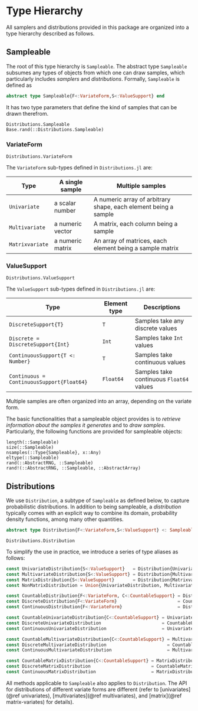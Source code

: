 # Type Hierarchy

All samplers and distributions provided in this package are organized into a type hierarchy described as follows.

## Sampleable

The root of this type hierarchy is `Sampleable`. The abstract type `Sampleable` subsumes any types of objects from which one can draw samples, which particularly includes *samplers* and *distributions*. Formally, `Sampleable` is defined as

```julia
abstract type Sampleable{F<:VariateForm,S<:ValueSupport} end
```

It has two type parameters that define the kind of samples that can be drawn therefrom.

```@doc
Distributions.Sampleable
Base.rand(::Distributions.Sampleable)
```

### VariateForm

```@doc
Distributions.VariateForm
```

The `VariateForm` sub-types defined in `Distributions.jl` are:

**Type** | **A single sample** | **Multiple samples**
--- | --- |---
`Univariate` | a scalar number | A numeric array of arbitrary shape, each element being a sample
`Multivariate` | a numeric vector | A matrix, each column being a sample
`Matrixvariate` | a numeric matrix | An array of matrices, each element being a sample matrix

### ValueSupport

```@doc
Distributions.ValueSupport
```

The `ValueSupport` sub-types defined in `Distributions.jl` are:

**Type** | **Element type** | **Descriptions**
--- | --- | ---
`DiscreteSupport{T}` | `T` | Samples take any discrete values
`Discrete = DiscreteSupport{Int}` | `Int` | Samples take `Int` values
`ContinuousSupport{T <: Number}` | `T` | Samples take continuous values
`Continuous = ContinuousSupport{Float64}` | `Float64` | Samples take continuous `Float64` values

Multiple samples are often organized into an array, depending on the variate form.

The basic functionalities that a sampleable object provides is to *retrieve information about the samples it generates* and to *draw samples*. Particularly, the following functions are provided for sampleable objects:

```@docs
length(::Sampleable)
size(::Sampleable)
nsamples(::Type{Sampleable}, x::Any)
eltype(::Sampleable)
rand(::AbstractRNG, ::Sampleable)
rand!(::AbstractRNG, ::Sampleable, ::AbstractArray)
```

## Distributions

We use `Distribution`, a subtype of `Sampleable` as defined below, to capture probabilistic distributions. In addition to being sampleable, a *distribution* typically comes with an explicit way to combine its domain, probability density functions, among many other quantities.

```julia
abstract type Distribution{F<:VariateForm,S<:ValueSupport} <: Sampleable{F,S} end
```

```@doc
Distributions.Distribution
```

To simplify the use in practice, we introduce a series of type aliases as follows:
```julia
const UnivariateDistribution{S<:ValueSupport}   = Distribution{Univariate,S}
const MultivariateDistribution{S<:ValueSupport} = Distribution{Multivariate,S}
const MatrixDistribution{S<:ValueSupport}       = Distribution{Matrixvariate,S}
const NonMatrixDistribution = Union{UnivariateDistribution, MultivariateDistribution}

const CountableDistribution{F<:VariateForm, C<:CountableSupport} = Distribution{F,C}
const DiscreteDistribution{F<:VariateForm}                       = CountableDistribution{F,Discrete}
const ContinuousDistribution{F<:VariateForm}                     = Distribution{F,Continuous}

const CountableUnivariateDistribution{C<:CountableSupport} = UnivariateDistribution{C}
const DiscreteUnivariateDistribution                       = CountableUnivariateDistribution{Discrete}
const ContinuousUnivariateDistribution                     = UnivariateDistribution{Continuous}

const CountableMultivariateDistribution{C<:CountableSupport} = MultivariateDistribution{C}
const DiscreteMultivariateDistribution                       = CountableMultivariateDistribution{Discrete}
const ContinuousMultivariateDistribution                     = MultivariateDistribution{Continuous}

const CountableMatrixDistribution{C<:CountableSupport} = MatrixDistribution{C}
const DiscreteMatrixDistribution                       = CountableMatrixDistribution{Discrete}
const ContinuousMatrixDistribution                     = MatrixDistribution{Continuous}
```

All methods applicable to `Sampleable` also applies to `Distribution`. The API for distributions of different variate forms are different (refer to [univariates](@ref univariates), [multivariates](@ref multivariates), and [matrix](@ref matrix-variates) for details).
